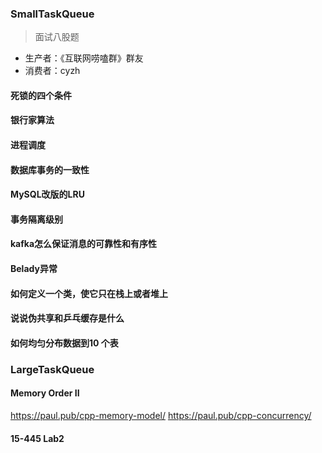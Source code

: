 ### SmallTaskQueue
> 面试八股题
- 生产者：《互联网唠嗑群》群友
- 消费者：cyzh

#### 死锁的四个条件
#### 银行家算法
#### 进程调度
#### 数据库事务的一致性
#### MySQL改版的LRU
#### 事务隔离级别
#### kafka怎么保证消息的可靠性和有序性
#### Belady异常
#### 如何定义一个类，使它只在栈上或者堆上

#### 说说伪共享和乒乓缓存是什么

#### 如何均匀分布数据到10 个表



### LargeTaskQueue
#### Memory Order II
https://paul.pub/cpp-memory-model/
https://paul.pub/cpp-concurrency/

#### 15-445 Lab2